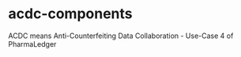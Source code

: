 # acdc-components

ACDC means Anti-Counterfeiting Data Collaboration - Use-Case 4 of PharmaLedger


